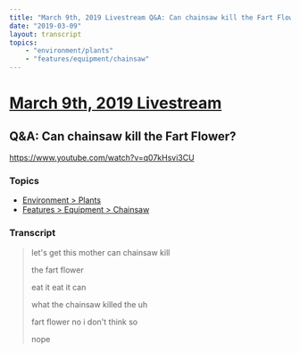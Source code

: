 ```yaml
---
title: "March 9th, 2019 Livestream Q&A: Can chainsaw kill the Fart Flower?"
date: "2019-03-09"
layout: transcript
topics:
    - "environment/plants"
    - "features/equipment/chainsaw"
---
```

# [March 9th, 2019 Livestream](../2019-03-09.md)
## Q&A: Can chainsaw kill the Fart Flower?
https://www.youtube.com/watch?v=q07kHsvi3CU

### Topics
* [Environment > Plants](../topics/environment/plants.md)
* [Features > Equipment > Chainsaw](../topics/features/equipment/chainsaw.md)

### Transcript

> let's get this mother can chainsaw kill
>
> the fart flower
>
> eat it eat it can
>
> what the chainsaw killed the uh
>
> fart flower no i don't think so
>
> nope
>
